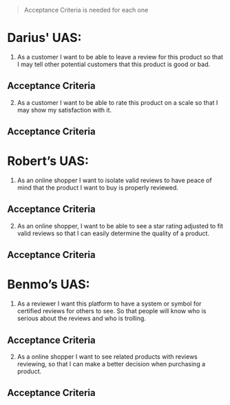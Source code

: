 >Acceptance Criteria is needed for each one

# Darius' UAS:
1. As a customer I want to be able to leave a review for this product so that I may tell other potential customers that this product is good or bad.
## Acceptance Criteria
2. As a customer I want to be able to rate this product on a scale so that I may show my satisfaction with it. 
## Acceptance Criteria
# Robert’s UAS:
1.	As an online shopper I want to isolate valid reviews to have peace of mind that the product I want to buy is properly reviewed.
## Acceptance Criteria
2.	As an online shopper, I want to be able to see a star rating adjusted to fit valid reviews so that I can easily determine the quality of a product.
## Acceptance Criteria
# Benmo’s UAS:
1.	As a reviewer I want this platform to have a system or symbol for certified reviews for others to see. So that people will know who is serious about the reviews and who is trolling.
## Acceptance Criteria
2.	As a online shopper I want to see related products with reviews reviewing, so that I can make a better decision when purchasing a product.
## Acceptance Criteria
